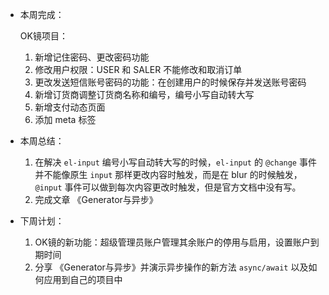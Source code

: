 - 本周完成：

  OK镜项目：

  1. 新增记住密码、更改密码功能
  2. 修改用户权限：USER 和 SALER 不能修改和取消订单
  3. 更改发送短信账号密码的功能：在创建用户的时候保存并发送账号密码
  4. 新增订货商调整订货商名称和编号，编号小写自动转大写
  5. 新增支付动态页面
  6. 添加 meta 标签

- 本周总结：

  1. 在解决 `el-input` 编号小写自动转大写的时候，`el-input` 的 `@change` 事件并不能像原生 `input` 那样更改内容时触发，而是在 blur 的时候触发，`@input` 事件可以做到每次内容更改时触发，但是官方文档中没有写。
  2. 完成文章 《Generator与异步》

- 下周计划：

  1. OK镜的新功能：超级管理员账户管理其余账户的停用与启用，设置账户到期时间
  2. 分享 《Generator与异步》并演示异步操作的新方法 `async/await` 以及如何应用到自己的项目中